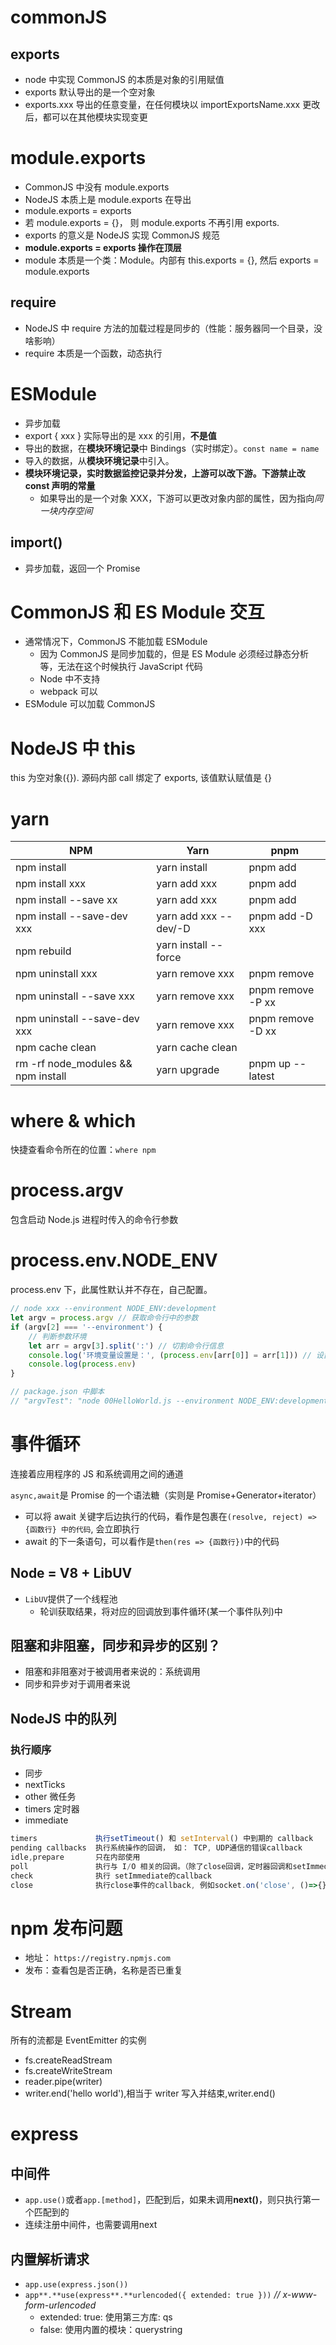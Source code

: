 # commonJS

## exports

- node 中实现 CommonJS 的本质是对象的引用赋值
- exports 默认导出的是一个空对象
- exports.xxx 导出的任意变量，在任何模块以 importExportsName.xxx 更改后，都可以在其他模块实现变更

# module.exports

- CommonJS 中没有 module.exports
- NodeJS 本质上是 module.exports 在导出
- module.exports = exports
- 若 module.exports = {}， 则 module.exports 不再引用 exports.
- exports 的意义是 NodeJS 实现 CommonJS 规范
- **module.exports = exports 操作在顶层**
- module 本质是一个类：Module。内部有 this.exports = {}, 然后 exports = module.exports

## require

- NodeJS 中 require 方法的加载过程是同步的（性能：服务器同一个目录，没啥影响）
- require 本质是一个函数，动态执行

# ESModule

- 异步加载
- export { xxx } 实际导出的是 xxx 的引用，**不是值**
- 导出的数据，在**模块环境记录**中 Bindings（实时绑定）。`const name = name`
- 导入的数据，从**模块环境记录**中引入。
- **模块环境记录，实时数据监控记录并分发，上游可以改下游。下游禁止改 const 声明的常量**
  - 如果导出的是一个对象 XXX，下游可以更改对象内部的属性，因为指向*同一块内存空间*

## import()

- 异步加载，返回一个 Promise

# CommonJS 和 ES Module 交互

- 通常情况下，CommonJS 不能加载 ESModule
  - 因为 CommonJS 是同步加载的，但是 ES Module 必须经过静态分析等，无法在这个时候执行 JavaScript 代码
  - Node 中不支持
  - webpack 可以
- ESModule 可以加载 CommonJS

# NodeJS 中 this

this 为空对象({}). 源码内部 call 绑定了 exports, 该值默认赋值是 {}

# yarn

| NPM                                | Yarn                  | pnpm              |
| ---------------------------------- | --------------------- | ----------------- |
| npm install                        | yarn install          | pnpm add          |
| npm install xxx                    | yarn add xxx          | pnpm add          |
| npm install --save xx              | yarn add xxx          | pnpm add          |
| npm install --save-dev xxx         | yarn add xxx --dev/-D | pnpm add -D xxx   |
| npm rebuild                        | yarn install --force  |
| npm uninstall xxx                  | yarn remove xxx       | pnpm remove       |
| npm uninstall --save xxx           | yarn remove xxx       | pnpm remove -P xx |
| npm uninstall --save-dev xxx       | yarn remove xxx       | pnpm remove -D xx |
| npm cache clean                    | yarn cache clean      |
| rm -rf node_modules && npm install | yarn upgrade          | pnpm up --latest  |

# where & which

快捷查看命令所在的位置：`where npm`

# process.argv

包含启动 Node.js 进程时传入的命令行参数

# process.env.NODE_ENV

process.env 下，此属性默认并不存在，自己配置。

```js
// node xxx --environment NODE_ENV:development
let argv = process.argv // 获取命令行中的参数
if (argv[2] === '--environment') {
	// 判断参数环境
	let arr = argv[3].split(':') // 切割命令行信息
	console.log('环境变量设置是：', (process.env[arr[0]] = arr[1])) // 设置相关环境变量
	console.log(process.env)
}

// package.json 中脚本
// "argvTest": "node 00HelloWorld.js --environment NODE_ENV:development"
```

# 事件循环

连接着应用程序的 JS 和系统调用之间的通道

`async,await`是 Promise 的一个语法糖（实则是 Promise+Generator+iterator）

- 可以将 await 关键字后边执行的代码，看作是包裹在`(resolve, reject) => {函数行} 中的代码`, 会立即执行
- await 的下一条语句，可以看作是`then(res => {函数行})`中的代码

## Node = V8 + LibUV

- `LibUV`提供了一个线程池
  - 轮训获取结果，将对应的回调放到事件循环(某一个事件队列)中

## 阻塞和非阻塞，同步和异步的区别？

- 阻塞和非阻塞对于被调用者来说的：系统调用
- 同步和异步对于调用者来说

## NodeJS 中的队列

### 执行顺序

- 同步
- nextTicks
- other 微任务
- timers 定时器
- immediate

```js
timers             执行setTimeout() 和 setInterval() 中到期的 callback
pending callbacks  执行系统操作的回调， 如： TCP, UDP通信的错误callback
idle,prepare       只在内部使用
poll               执行与 I/O 相关的回调。（除了close回调，定时器回调和setImmediate（）之外，几乎所有回调都执行
check              执行 setImmediate的callback
close              执行close事件的callback, 例如socket.on('close', ()=>{})
```

# npm 发布问题

- 地址： `https://registry.npmjs.com`
- 发布：查看包是否正确，名称是否已重复

# Stream

所有的流都是 EventEmitter 的实例

- fs.createReadStream
- fs.createWriteStream
- reader.pipe(writer)
- writer.end('hello world'),相当于 writer 写入并结束,writer.end()

# express

## 中间件

- `app.use()`或者`app.[method]`，匹配到后，如果未调用**next()**，则只执行第一个匹配到的
- 连续注册中间件，也需要调用next

## 内置解析请求

- `app.use(express.json())`
- `app**.**use(express**.**urlencoded({ extended: true }))` *// x-www-form-urlencoded*
  - extended: true: 使用第三方库: qs  
  - false: 使用内置的模块：querystring
